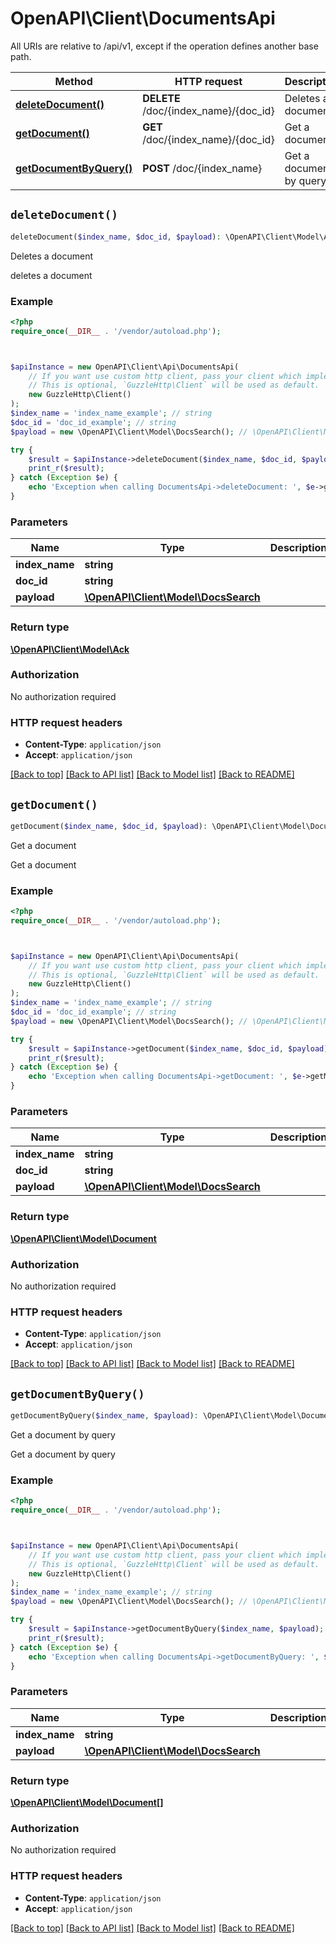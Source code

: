 # OpenAPI\Client\DocumentsApi

All URIs are relative to /api/v1, except if the operation defines another base path.

| Method | HTTP request | Description |
| ------------- | ------------- | ------------- |
| [**deleteDocument()**](DocumentsApi.md#deleteDocument) | **DELETE** /doc/{index_name}/{doc_id} | Deletes a document |
| [**getDocument()**](DocumentsApi.md#getDocument) | **GET** /doc/{index_name}/{doc_id} | Get a document |
| [**getDocumentByQuery()**](DocumentsApi.md#getDocumentByQuery) | **POST** /doc/{index_name} | Get a document by query |


## `deleteDocument()`

```php
deleteDocument($index_name, $doc_id, $payload): \OpenAPI\Client\Model\Ack
```

Deletes a document

deletes a document

### Example

```php
<?php
require_once(__DIR__ . '/vendor/autoload.php');



$apiInstance = new OpenAPI\Client\Api\DocumentsApi(
    // If you want use custom http client, pass your client which implements `GuzzleHttp\ClientInterface`.
    // This is optional, `GuzzleHttp\Client` will be used as default.
    new GuzzleHttp\Client()
);
$index_name = 'index_name_example'; // string
$doc_id = 'doc_id_example'; // string
$payload = new \OpenAPI\Client\Model\DocsSearch(); // \OpenAPI\Client\Model\DocsSearch

try {
    $result = $apiInstance->deleteDocument($index_name, $doc_id, $payload);
    print_r($result);
} catch (Exception $e) {
    echo 'Exception when calling DocumentsApi->deleteDocument: ', $e->getMessage(), PHP_EOL;
}
```

### Parameters

| Name | Type | Description  | Notes |
| ------------- | ------------- | ------------- | ------------- |
| **index_name** | **string**|  | |
| **doc_id** | **string**|  | |
| **payload** | [**\OpenAPI\Client\Model\DocsSearch**](../Model/DocsSearch.md)|  | |

### Return type

[**\OpenAPI\Client\Model\Ack**](../Model/Ack.md)

### Authorization

No authorization required

### HTTP request headers

- **Content-Type**: `application/json`
- **Accept**: `application/json`

[[Back to top]](#) [[Back to API list]](../../README.md#endpoints)
[[Back to Model list]](../../README.md#models)
[[Back to README]](../../README.md)

## `getDocument()`

```php
getDocument($index_name, $doc_id, $payload): \OpenAPI\Client\Model\Document
```

Get a document

Get a document

### Example

```php
<?php
require_once(__DIR__ . '/vendor/autoload.php');



$apiInstance = new OpenAPI\Client\Api\DocumentsApi(
    // If you want use custom http client, pass your client which implements `GuzzleHttp\ClientInterface`.
    // This is optional, `GuzzleHttp\Client` will be used as default.
    new GuzzleHttp\Client()
);
$index_name = 'index_name_example'; // string
$doc_id = 'doc_id_example'; // string
$payload = new \OpenAPI\Client\Model\DocsSearch(); // \OpenAPI\Client\Model\DocsSearch

try {
    $result = $apiInstance->getDocument($index_name, $doc_id, $payload);
    print_r($result);
} catch (Exception $e) {
    echo 'Exception when calling DocumentsApi->getDocument: ', $e->getMessage(), PHP_EOL;
}
```

### Parameters

| Name | Type | Description  | Notes |
| ------------- | ------------- | ------------- | ------------- |
| **index_name** | **string**|  | |
| **doc_id** | **string**|  | |
| **payload** | [**\OpenAPI\Client\Model\DocsSearch**](../Model/DocsSearch.md)|  | |

### Return type

[**\OpenAPI\Client\Model\Document**](../Model/Document.md)

### Authorization

No authorization required

### HTTP request headers

- **Content-Type**: `application/json`
- **Accept**: `application/json`

[[Back to top]](#) [[Back to API list]](../../README.md#endpoints)
[[Back to Model list]](../../README.md#models)
[[Back to README]](../../README.md)

## `getDocumentByQuery()`

```php
getDocumentByQuery($index_name, $payload): \OpenAPI\Client\Model\Document[]
```

Get a document by query

Get a document by query

### Example

```php
<?php
require_once(__DIR__ . '/vendor/autoload.php');



$apiInstance = new OpenAPI\Client\Api\DocumentsApi(
    // If you want use custom http client, pass your client which implements `GuzzleHttp\ClientInterface`.
    // This is optional, `GuzzleHttp\Client` will be used as default.
    new GuzzleHttp\Client()
);
$index_name = 'index_name_example'; // string
$payload = new \OpenAPI\Client\Model\DocsSearch(); // \OpenAPI\Client\Model\DocsSearch

try {
    $result = $apiInstance->getDocumentByQuery($index_name, $payload);
    print_r($result);
} catch (Exception $e) {
    echo 'Exception when calling DocumentsApi->getDocumentByQuery: ', $e->getMessage(), PHP_EOL;
}
```

### Parameters

| Name | Type | Description  | Notes |
| ------------- | ------------- | ------------- | ------------- |
| **index_name** | **string**|  | |
| **payload** | [**\OpenAPI\Client\Model\DocsSearch**](../Model/DocsSearch.md)|  | |

### Return type

[**\OpenAPI\Client\Model\Document[]**](../Model/Document.md)

### Authorization

No authorization required

### HTTP request headers

- **Content-Type**: `application/json`
- **Accept**: `application/json`

[[Back to top]](#) [[Back to API list]](../../README.md#endpoints)
[[Back to Model list]](../../README.md#models)
[[Back to README]](../../README.md)
